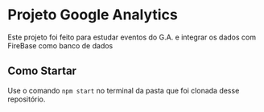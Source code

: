 # Projeto Google Analytics

Este projeto foi feito para estudar eventos do G.A. e integrar os dados com FireBase como banco de dados

## Como Startar

Use o comando `npm start` no terminal da pasta que foi clonada desse repositório.

